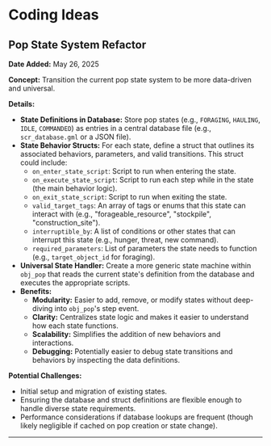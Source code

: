 <!-- filepath: g:\My Drive\Entertainment\Game Development\GameMaker Projects\Lineage - Ancestral Legacies (GameMaker)\GameMaker Project\Lineage\design documents\Idea Documents\coding_ideas.md -->
# Coding Ideas

## Pop State System Refactor

**Date Added:** May 26, 2025

**Concept:**
Transition the current pop state system to be more data-driven and universal.

**Details:**
*   **State Definitions in Database:** Store pop states (e.g., `FORAGING`, `HAULING`, `IDLE`, `COMMANDED`) as entries in a central database file (e.g., `scr_database.gml` or a JSON file).
*   **State Behavior Structs:** For each state, define a struct that outlines its associated behaviors, parameters, and valid transitions. This struct could include:
    *   `on_enter_state_script`: Script to run when entering the state.
    *   `on_execute_state_script`: Script to run each step while in the state (the main behavior logic).
    *   `on_exit_state_script`: Script to run when exiting the state.
    *   `valid_target_tags`: An array of tags or enums that this state can interact with (e.g., "forageable_resource", "stockpile", "construction_site").
    *   `interruptible_by`: A list of conditions or other states that can interrupt this state (e.g., hunger, threat, new command).
    *   `required_parameters`: List of parameters the state needs to function (e.g., `target_object_id` for foraging).
*   **Universal State Handler:** Create a more generic state machine within `obj_pop` that reads the current state's definition from the database and executes the appropriate scripts.
*   **Benefits:**
    *   **Modularity:** Easier to add, remove, or modify states without deep-diving into `obj_pop`'s step event.
    *   **Clarity:** Centralizes state logic and makes it easier to understand how each state functions.
    *   **Scalability:** Simplifies the addition of new behaviors and interactions.
    *   **Debugging:** Potentially easier to debug state transitions and behaviors by inspecting the data definitions.

**Potential Challenges:**
*   Initial setup and migration of existing states.
*   Ensuring the database and struct definitions are flexible enough to handle diverse state requirements.
*   Performance considerations if database lookups are frequent (though likely negligible if cached on pop creation or state change).

---
